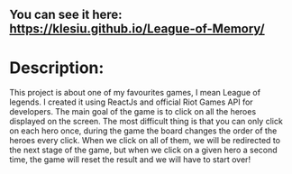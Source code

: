 ## You can see it here: https://klesiu.github.io/League-of-Memory/

# Description:
This project is about one of my favourites games, I mean League of legends. I created it using ReactJs and official Riot Games API for developers. The main goal of the game is to click on all the heroes displayed on the screen. The most difficult thing is that you can only click on each hero once, during the game the board changes the order of the heroes every click. When we click on all of them, we will be redirected to the next stage of the game, but when we click on a given hero a second time, the game will reset the result and we will have to start over!